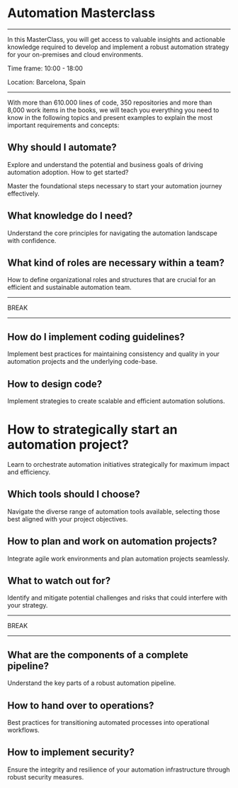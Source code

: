 # Automation Masterclass

---

In this MasterClass, you will get access to valuable insights and actionable knowledge required to develop and
implement a robust automation strategy for your on-premises and cloud environments.

Time frame: 10:00 - 18:00

Location: Barcelona, Spain

---

With more than 610.000 lines of code, 350 repositories and more than 8,000 work items in the books,
we will teach you everything you need to know in the following topics and present examples to explain
the most important requirements and concepts:

## Why should I automate?

Explore and understand the potential and business goals of driving automation adoption.
How to get started?

Master the foundational steps necessary to start your automation journey effectively.

## What knowledge do I need?

Understand the core principles for navigating the automation landscape with confidence.

## What kind of roles are necessary within a team?

How to define organizational roles and structures that are crucial for an efficient and sustainable
automation team.

---

BREAK

---

## How do I implement coding guidelines?

Implement best practices for maintaining consistency and quality in your automation projects and the
underlying code-base.

## How to design code?

Implement strategies to create scalable and efficient automation solutions.

# How to strategically start an automation project?

Learn to orchestrate automation initiatives strategically for maximum impact and efficiency.

## Which tools should I choose?

Navigate the diverse range of automation tools available, selecting those best aligned with your project
objectives.

## How to plan and work on automation projects?

Integrate agile work environments and plan automation projects seamlessly.

## What to watch out for?

Identify and mitigate potential challenges and risks that could interfere with your strategy.

---

BREAK

---

## What are the components of a complete pipeline?

Understand the key parts of a robust automation pipeline.

## How to hand over to operations?

Best practices for transitioning automated processes into operational workflows.

## How to implement security?

Ensure the integrity and resilience of your automation infrastructure through robust security measures.
